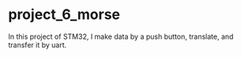 # project_6_morse
 In this project of STM32, I make data by a push button, translate, and transfer it by uart.
